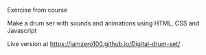 Exercise from course

Make a drum ser with sounds and animations using HTML, CSS and Javascript

Live version at https://jamzero100.github.io/Digital-drum-set/
